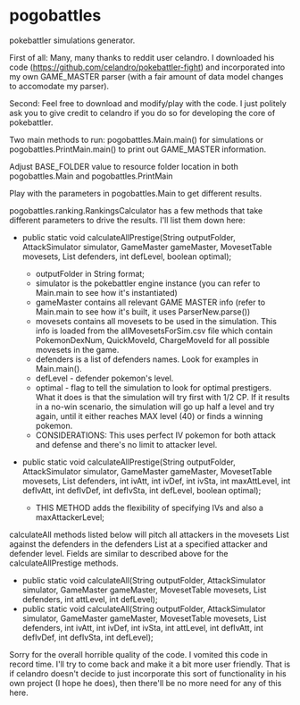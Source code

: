 # pogobattles
pokebattler simulations generator. 

First of all: Many, many thanks to reddit user celandro. I downloaded his code (https://github.com/celandro/pokebattler-fight) and incorporated into my own GAME_MASTER parser (with a fair amount of data model changes to accomodate my parser).

Second: Feel free to download and modify/play with the code. I just politely ask you to give credit to celandro if you do so for developing the core of pokebattler.

Two main methods to run: pogobattles.Main.main() for simulations or pogobattles.PrintMain.main() to print out GAME_MASTER information.

Adjust BASE_FOLDER value to resource folder location in both pogobattles.Main and pogobattles.PrintMain

Play with the parameters in pogobattles.Main to get different results.

pogobattles.ranking.RankingsCalculator has a few methods that take different parameters to drive the results. I'll list them down here:

-   public static void calculateAllPrestige(String outputFolder, AttackSimulator simulator, GameMaster gameMaster, MovesetTable movesets, List<String> defenders, int defLevel, boolean optimal);
    - outputFolder in String format;
    - simulator is the pokebattler engine instance (you can refer to Main.main to see how it's instantiated)
    - gameMaster contains all relevant GAME MASTER info (refer to Main.main to see how it's built, it uses ParserNew.parse())
    - movesets contains all movesets to be used in the simulation. This info is loaded from the allMovesetsForSim.csv file which contain
        PokemonDexNum, QuickMoveId, ChargeMoveId for all possible movesets in the game.
    - defenders is a list of defenders names. Look for examples in Main.main().
    - defLevel - defender pokemon's level.
    - optimal - flag to tell the simulation to look for optimal prestigers. What it does is that the simulation will try first with 1/2 CP. If it results in a no-win scenario, the simulation will go up half a level and try again, until it either reaches MAX level (40) or finds a winning pokemon.
    - CONSIDERATIONS: This uses perfect IV pokemon for both attack and defense and there's no limit to attacker level.
    
-   public static void calculateAllPrestige(String outputFolder, AttackSimulator simulator, GameMaster gameMaster, MovesetTable movesets, List<String> defenders, int ivAtt, int ivDef, int ivSta, int maxAttLevel, int defIvAtt, int defIvDef, int defIvSta, int defLevel, boolean optimal);
    - THIS METHOD adds the flexibility of specifying IVs and also a maxAttackerLevel;

calculateAll methods listed below will pitch all attackers in the movesets List against the defenders in the defenders List at a specified attacker and defender level. Fields are similar to described above for the calculateAllPrestige methods.

- public static void calculateAll(String outputFolder, AttackSimulator simulator, GameMaster gameMaster, MovesetTable movesets, List<String> defenders, int attLevel, int defLevel);
- public static void calculateAll(String outputFolder, AttackSimulator simulator, GameMaster gameMaster, MovesetTable movesets, List<String> defenders, int ivAtt, int ivDef, int ivSta, int attLevel, int defIvAtt, int defIvDef, int defIvSta, int defLevel);

Sorry for the overall horrible quality of the code. I vomited this code in record time. I'll try to come back and make it a bit more user friendly. That is if celandro doesn't decide to just incorporate this sort of functionality in his own project (I hope he does), then there'll be no more need for any of this here.
